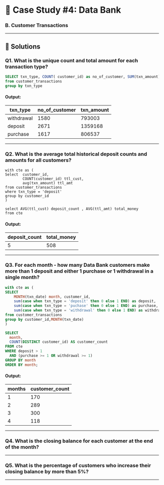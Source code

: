
# 🏦 Case Study #4: Data Bank

### B. Customer Transactions

----

## 🚀 Solutions

### **Q1. What is the unique count and total amount for each transaction type?**

```sql
SELECT txn_type, COUNT( customer_id) as no_of_customer, SUM(txn_amount) as txn_amount
from customer_transactions
group by txn_type
```
#### Output:
| txn_type   | no_of_customer | txn_amount    |
|------------|--------------  |---------------|
| withdrawal | 1580           | 793003        |
| deposit    | 2671           | 1359168       |
| purchase   | 1617           | 806537        |
---

### **Q2. What is the average total historical deposit counts and amounts for all customers?**

```
with cte as (
Select  customer_id,
		COUNT(customer_id) ttl_cust,
		avg(txn_amount) ttl_amt
from customer_transactions
where txn_type = 'deposit'
group by customer_id
)

select AVG(ttl_cust) deposit_count , AVG(ttl_amt) total_money
from cte

```
#### Output:
| deposit_count | total_money     |
|---------------|-----------------|
| 5             | 508             |

---
### **Q3. For each month - how many Data Bank customers make more than 1 deposit and either 1 purchase or 1 withdrawal in a single month?**

```SQL
with cte as (
SELECT 
	MONTH(txn_date) month, customer_id,
	sum(case when txn_type = 'deposit' then 0 else 1 END) as deposit,
	sum(case when txn_type = 'puchase' then 0 else 1 END) as purchase,
	sum(case when txn_type = 'withdrawal' then 0 else 1 END) as withdrawal
from customer_transactions
group by customer_id,MONTH(txn_date)
)

SELECT
  month,
  COUNT(DISTINCT customer_id) AS customer_count
FROM cte
WHERE deposit > 1 
  AND (purchase >= 1 OR withdrawal >= 1)
GROUP BY month
ORDER BY month;
```

#### Output:
| months | customer_count  |
|--------|-----------------|
| 1      | 170             |
| 2      | 289             |
| 3      | 300             |
| 4      | 118             |

---
### **Q4. What is the closing balance for each customer at the end of the month?**


---

### **Q5. What is the percentage of customers who increase their closing balance by more than 5%?**

---